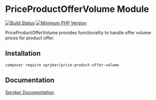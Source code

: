 # PriceProductOfferVolume Module
[![Build Status](https://travis-ci.org/spryker/price-product-offer-volume.svg)](https://travis-ci.org/spryker/price-product-offer-volume)
[![Minimum PHP Version](https://img.shields.io/badge/php-%3E%3D%207.2-8892BF.svg)](https://php.net/)

PriceProductOfferVolume provides functionality to handle offer volume prices for product offer.

## Installation

```
composer require spryker/price-product-offer-volume
```

## Documentation

[Spryker Documentation](https://academy.spryker.com/developing_with_spryker/module_guide/modules.html)
